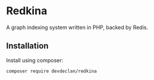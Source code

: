 # Redkina

A graph indexing system written in PHP, backed by Redis.

## Installation

Install using composer:

```bash
composer require devdeclan/redkina
```
